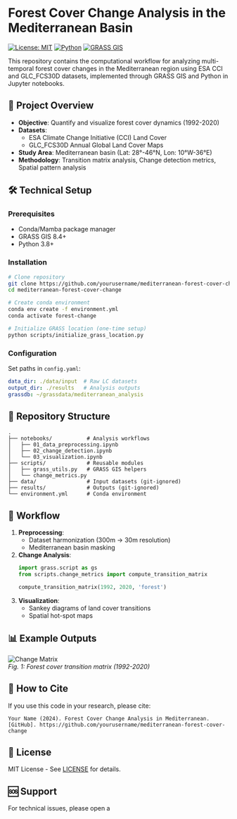 
# Forest Cover Change Analysis in the Mediterranean Basin

[![License: MIT](https://img.shields.io/badge/License-MIT-yellow.svg)](https://opensource.org/licenses/MIT)
[![Python](https://img.shields.io/badge/Python-3.8%2B-blue)](https://www.python.org/)
[![GRASS GIS](https://img.shields.io/badge/GRASS%20GIS-8.4-green)](https://grass.osgeo.org/)

This repository contains the computational workflow for analyzing multi-temporal forest cover changes in the Mediterranean region using ESA CCI and GLC_FCS30D datasets, implemented through GRASS GIS and Python in Jupyter notebooks.

## 📌 Project Overview

- **Objective**: Quantify and visualize forest cover dynamics (1992-2020)
- **Datasets**:
  - ESA Climate Change Initiative (CCI) Land Cover
  - GLC_FCS30D Annual Global Land Cover Maps
- **Study Area**: Mediterranean basin (Lat: 28°-46°N, Lon: 10°W-36°E)
- **Methodology**: Transition matrix analysis, Change detection metrics, Spatial pattern analysis

## 🛠️ Technical Setup

### Prerequisites
- Conda/Mamba package manager
- GRASS GIS 8.4+
- Python 3.8+

### Installation
```bash
# Clone repository
git clone https://github.com/yourusername/mediterranean-forest-cover-change.git
cd mediterranean-forest-cover-change

# Create conda environment
conda env create -f environment.yml
conda activate forest-change

# Initialize GRASS location (one-time setup)
python scripts/initialize_grass_location.py
```

### Configuration
Set paths in `config.yaml`:
```yaml
data_dir: ./data/input  # Raw LC datasets
output_dir: ./results   # Analysis outputs
grassdb: ~/grassdata/mediterranean_analysis
```

## 📂 Repository Structure
```
.
├── notebooks/           # Analysis workflows
│   ├── 01_data_preprocessing.ipynb
│   ├── 02_change_detection.ipynb
│   └── 03_visualization.ipynb
├── scripts/             # Reusable modules
│   ├── grass_utils.py   # GRASS GIS helpers
│   └── change_metrics.py
├── data/                # Input datasets (git-ignored)
├── results/             # Outputs (git-ignored)
└── environment.yml      # Conda environment
```

## 🚀 Workflow
1. **Preprocessing**:
   - Dataset harmonization (300m → 30m resolution)
   - Mediterranean basin masking
2. **Change Analysis**:
   ```python
   import grass.script as gs
   from scripts.change_metrics import compute_transition_matrix
   
   compute_transition_matrix(1992, 2020, 'forest')
   ```
3. **Visualization**:
   - Sankey diagrams of land cover transitions
   - Spatial hot-spot maps

## 📊 Example Outputs
![Change Matrix](results/figures/transition_matrix.png)  
*Fig. 1: Forest cover transition matrix (1992-2020)*

## 🤝 How to Cite
If you use this code in your research, please cite:
```
Your Name (2024). Forest Cover Change Analysis in Mediterranean. [GitHub]. https://github.com/yourusername/mediterranean-forest-cover-change
```

## 📜 License
MIT License - See [LICENSE](LICENSE) for details.

## 🆘 Support
For technical issues, please open a 
